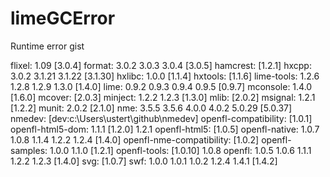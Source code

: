 limeGCError
===========

Runtime error gist

flixel: 1.09 [3.0.4]
format: 3.0.2 3.0.3 3.0.4 [3.0.5]
hamcrest: [1.2.1]
hxcpp: 3.0.2 3.1.21 3.1.22 [3.1.30]
hxlibc: 1.0.0 [1.1.4]
hxtools: [1.1.6]
lime-tools: 1.2.6 1.2.8 1.2.9 1.3.0 [1.4.0]
lime: 0.9.2 0.9.3 0.9.4 0.9.5 [0.9.7]
mconsole: 1.4.0 [1.6.0]
mcover: [2.0.3]
minject: 1.2.2 1.2.3 [1.3.0]
mlib: [2.0.2]
msignal: 1.2.1 [1.2.2]
munit: 2.0.2 [2.1.0]
nme: 3.5.5 3.5.6 4.0.0 4.0.2 5.0.29 [5.0.37]
nmedev: [dev:c:\Users\ustert\github\nmedev]
openfl-compatibility: [1.0.1]
openfl-html5-dom: 1.1.1 [1.2.0] 1.2.1
openfl-html5: [1.0.5]
openfl-native: 1.0.7 1.0.8 1.1.4 1.2.2 1.2.4 [1.4.0]
openfl-nme-compatibility: [1.0.2]
openfl-samples: 1.0.0 1.1.0 [1.2.1]
openfl-tools: [1.0.10] 1.0.8
openfl: 1.0.5 1.0.6 1.1.1 1.2.2 1.2.3 [1.4.0]
svg: [1.0.7]
swf: 1.0.0 1.0.1 1.0.2 1.2.4 1.4.1 [1.4.2]
